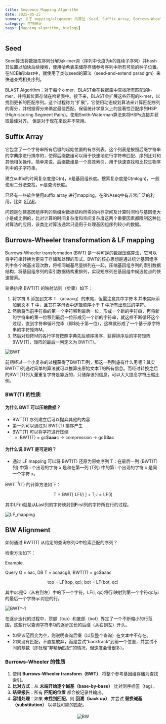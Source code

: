 ```yaml
---
title: Sequence Mapping Algorithm
date: 2025-05-25
summary: 关于 mapping/alignment 的算法：Seed, Suffix Array, Borrows-Wheeler transformation & LF mapping, BW Alignment。
category: 生物统计
tags: [Mapping algorithm, biology]
---
```


## Seed

Seed算法将数据库序列分解为k-mer词（序列中长度为k的连续子序列）并hash其位置以加快后续搜索，使用哈希表来储存存储参考序列中所有可能的种子位置。在NCBI的blast中，就使用了类似seed的算法（seed-and-extend paradigm）来快速查找相关序列。

BLAST Algorithm：对于每个k-mer，BLAST会在数据库中查找所有匹配的k-mer，并将其位置存储在哈希表中。接下来，BLAST会扩展这些匹配的k-mer，以找到更长的匹配序列。这个过程称为“扩展”，它使用动态规划算法来计算匹配序列的得分，并根据得分来确定最佳匹配。保留统计学意义上的显著性匹配序列HSP (High-scoring Segment Pairs)。使用Smith-Waterman算法来将HSPs连接并获取最佳对齐。
但是对于现在来说并不常用。

## Suffix Array

它包含了一个字符串所有后缀的起始位置的有序列表。这个列表是按照后缀字符串的字典序进行排序的，使得后缀数组可以用于快速地进行字符串匹配、序列比对和其他相关操作。简单来说，后缀数组是一个高效索引，用于快速查找和比较生物序列中的子字符串。

建立suffix的时间复杂度是O(n)，n是基因组长度。搜索复杂度是O(mlogn)，一般使用二分法查找，m是查询长度。

已经有一些软件使用suffix array 进行mapping，在RNAseq中有非常广泛的利用，比如 [STAR](https://academic.oup.com/bioinformatics/article/29/1/15/272537)。

问题是创建基因组序列的后缀树数据结构所需的内存空间及计算时间均与基因组大小是成比例的，比对计算的时间复杂度和空间复杂度这两个重要因素都限制这种比对算法的应用，该类比对算法通常只适用于处理基因组序列较小的数据。

## Burrows-Wheeler transformation & LF mapping

Burrows-Wheeler transformation (BWT) 是一种可逆的数据压缩算法，它可以将字符串转换为更易于存储和处理的形式。BWT的核心思想是通过统计基因组序列中各个碱基出现次数，将相同碱基尽量排列在一起，压缩基因组序列的索引数据结构，将基因组序列的索引数据结构重排列，实现短序列在基因组中候选位点的快速搜索。

轮换排序 BWT(T) 的映射法则（步骤）如下：

1. 将字符 \$ 添加到文本 T （acaacg）的末尾，但需注意其中字符 \$ 并未实际添加到文本 T 中，且其在字母表中逻辑顺序小于 T 中所有出现过的字符。
2. 然后将当前字符串的第一个字符移到最后一位，形成一个新的字符串，再将新的字符串的第一位移到最后一位形成另一个新的字符串，就这样不断循环这个过程，直到字符串循环完毕（即\$处于第一位），这样就形成了一个基于原字符串的字符矩阵M。
3. 然后对矩阵M的各行字符按照字典先后顺序排序，获得排序后的字符矩阵 BWM(T)，矩阵的最后一列定义为 BWT(T)。

![BWT](https://s2.loli.net/2025/05/26/z9NLRCmcfi5pS3V.png)

前期经过一个小复杂的过程获得了BWT(T)列，那这一列到底有什么用呢？其实BWT(T)列通过简单的算法就可以推算出原始文本T的所有信息。而经过转换之后的BWT(T)列大量重复字符是靠近的，只储存该列信息，可以大大提高字符压缩比例。

### BWT(T) 的性质

#### 为什么 BWT 可以压缩数据？

- BWT(T) 序列建立后可以抛弃其他的内容
- 第一列可以通过对 BWT(T) 排序产生
- BWT(T) 可以将字符进行压缩
  - BWT(T) = gc\$**aaa**c -> compression -> gc\$**3a**c

#### 为什么说 BWT 是可逆的？

- 通过 LF mapping 可以将 BWT(T) 还原为原始序列 T：在最后一列 (BWT(T)列) 中第 i 个出现的字符 _x_ 是和在第一列 (T列) 中的第 i 个出现的字符 _x_ 是同一个字符 _x_。

$\text{BWT}^{-1}(\text{T})$ 的计算方法如下：

$$
\text{T} = \text{BWT[ LF(}i\text{) ]} + \text{T}; i = \text{LF(}i\text{)}
$$

其中$\text{LF(i)}$就是从**L**ast列的字符映射到**F**irst列的字符所在行的过程。

![LF_mapping](https://s2.loli.net/2025/05/26/XI4EFHRKWyD8Ozx.png)

## BW Alignment

如何通过 BWT(T) 从给定的查询序列Q中检索匹配的序列？

检索方法如下：

Example.

Query Q = aac, DB T = acaacg\$, BWT(T) = gc\$aaac

$$
\text{top = LF(top, qc); bot = LF(bot, qc)}
$$

其中qc是Q（从右到左）中的下一个字符，LF(i, qc)将行i映射到第一个字符qc与i的最后一个字符qc对应的行。

![BWT^-1](https://s2.loli.net/2025/05/26/hJHWn8spA4gqeti.png)

在逐步迭代的过程中，顶部（top）和底部（bot）界定了一个不断缩小的行范围，这些行以查询字符串Q的逐步加长的后缀（从右到左）开头。

- 如果该范围变为空，则说明查询后缀（以及整个查询）在文本中不存在。
- 如果没有匹配，不直接放弃，而是尝试“backtrack”到前一个位置，并尝试不同的基数（即处理“非精确匹配”的情况，但速度会慢很多）。

### Burrows-Wheeler 的性质

1. 使用 **Burrows-Wheeler transform（BWT）** 将整个参考基因组存储为查找索引。
2. **比对方式**：从 **末端开始逐个碱基（base-by-base）** 比对测序标签（tag）。
3. **结果报告**：所有 **匹配的位置** 都会被记录并输出。
4. **容错处理**：如果 **未找到匹配**，则 **回溯（back up）** 并尝试 **替换碱基（substitution）** 以寻找可能的匹配。

<div style="text-align: center; margin: 20px 0;">
  <img src="https://s2.loli.net/2025/05/26/i3wQLxOBCZoW9sV.png" alt="BW" style="max-width: 50%;">
</div>
